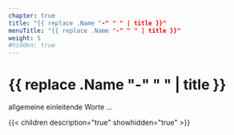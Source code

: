 ```yaml
---
chapter: true
title: "{{ replace .Name "-" " " | title }}"
menuTitle: "{{ replace .Name "-" " " | title }}"
weight: 5
#hidden: true
---
```



# {{ replace .Name "-" " " | title }}

allgemeine einleitende Worte ...


{{< children description="true" showhidden="true" >}}
